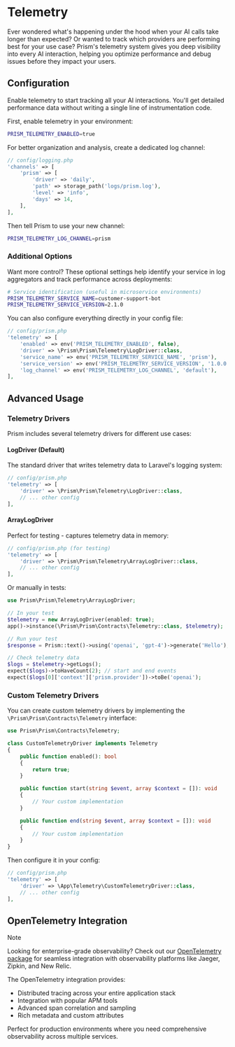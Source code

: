 # Telemetry

Ever wondered what's happening under the hood when your AI calls take longer than expected? Or wanted to track which providers are performing best for your use case? Prism's telemetry system gives you deep visibility into every AI interaction, helping you optimize performance and debug issues before they impact your users.

## Configuration

Enable telemetry to start tracking all your AI interactions. You'll get detailed performance data without writing a single line of instrumentation code.

First, enable telemetry in your environment:

```bash
PRISM_TELEMETRY_ENABLED=true
```

For better organization and analysis, create a dedicated log channel:

```php
// config/logging.php
'channels' => [
    'prism' => [
        'driver' => 'daily',
        'path' => storage_path('logs/prism.log'),
        'level' => 'info',
        'days' => 14,
    ],
],
```

Then tell Prism to use your new channel:

```bash
PRISM_TELEMETRY_LOG_CHANNEL=prism
```

### Additional Options

Want more control? These optional settings help identify your service in log aggregators and track performance across deployments:

```bash
# Service identification (useful in microservice environments)
PRISM_TELEMETRY_SERVICE_NAME=customer-support-bot
PRISM_TELEMETRY_SERVICE_VERSION=2.1.0
```

You can also configure everything directly in your config file:

```php
// config/prism.php
'telemetry' => [
    'enabled' => env('PRISM_TELEMETRY_ENABLED', false),
    'driver' => \Prism\Prism\Telemetry\LogDriver::class,
    'service_name' => env('PRISM_TELEMETRY_SERVICE_NAME', 'prism'),
    'service_version' => env('PRISM_TELEMETRY_SERVICE_VERSION', '1.0.0'),
    'log_channel' => env('PRISM_TELEMETRY_LOG_CHANNEL', 'default'),
],
```

## Advanced Usage

### Telemetry Drivers

Prism includes several telemetry drivers for different use cases:

#### LogDriver (Default)
The standard driver that writes telemetry data to Laravel's logging system:

```php
// config/prism.php
'telemetry' => [
    'driver' => \Prism\Prism\Telemetry\LogDriver::class,
    // ... other config
],
```

#### ArrayLogDriver
Perfect for testing - captures telemetry data in memory:

```php
// config/prism.php (for testing)
'telemetry' => [
    'driver' => \Prism\Prism\Telemetry\ArrayLogDriver::class,
    // ... other config
],
```

Or manually in tests:

```php
use Prism\Prism\Telemetry\ArrayLogDriver;

// In your test
$telemetry = new ArrayLogDriver(enabled: true);
app()->instance(\Prism\Prism\Contracts\Telemetry::class, $telemetry);

// Run your test
$response = Prism::text()->using('openai', 'gpt-4')->generate('Hello');

// Check telemetry data
$logs = $telemetry->getLogs();
expect($logs)->toHaveCount(2); // start and end events
expect($logs[0]['context']['prism.provider'])->toBe('openai');
```

### Custom Telemetry Drivers

You can create custom telemetry drivers by implementing the `\Prism\Prism\Contracts\Telemetry` interface:

```php
use Prism\Prism\Contracts\Telemetry;

class CustomTelemetryDriver implements Telemetry
{
    public function enabled(): bool
    {
        return true;
    }

    public function start(string $event, array $context = []): void
    {
        // Your custom implementation
    }

    public function end(string $event, array $context = []): void
    {
        // Your custom implementation
    }
}
```

Then configure it in your config:

```php
// config/prism.php
'telemetry' => [
    'driver' => \App\Telemetry\CustomTelemetryDriver::class,
    // ... other config
],
```

## OpenTelemetry Integration

> [!NOTE]
> Looking for enterprise-grade observability? Check out our [OpenTelemetry package](https://github.com/prism-php/opentelemetry) for seamless integration with observability platforms like Jaeger, Zipkin, and New Relic.

The OpenTelemetry integration provides:
- Distributed tracing across your entire application stack
- Integration with popular APM tools
- Advanced span correlation and sampling
- Rich metadata and custom attributes

Perfect for production environments where you need comprehensive observability across multiple services.

